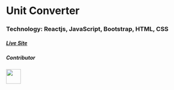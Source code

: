 <h1>Unit Converter</h1>

### Technology: Reactjs, JavaScript, Bootstrap, HTML, CSS

<a href='https://converter1.netlify.app/'><h5>Live Site</h5></a>


<h5>Contributor</h5>
<p><a href='https://www.fahimahammed.xyz/'><img src='http://fahimahammed.xyz/static/media/profile.db9ac08d.png' width='40' height='40'/></a></p>